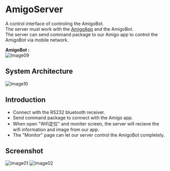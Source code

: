 # AmigoServer
A control interface of controling the AmigoBot.<br>
The server must work with the [AmigoApp](https://github.com/EricSyu/Amigo) and the AmigoBot.<br>
The server can send command package to our Amigo app to control the AmigoBot via mobile network.

**AmigoBot :**<br>
![Image09](https://github.com/EricSyu/Amigo/blob/master/image/09.jpg?raw=true "AmigoBot")

## System Architecture
![Image10](https://github.com/EricSyu/Amigo/blob/master/image/10.PNG?raw=true)

## Introduction
* Connect with the RS232 bluetooth receiver.
* Send command package to connect with the Amigo app.
* When open "Wifi定位" and moniter screen, the server will recieve the wifi information and image from our app.
* The "Monitor" page can let our server control the AmigoBot completely.

## Screenshot
![Image01](https://github.com/EricSyu/AmigoServer/blob/master/image/01.png?raw=true)
![Image02](https://github.com/EricSyu/AmigoServer/blob/master/image/02.png?raw=true)
